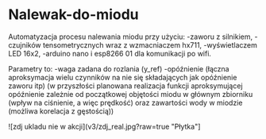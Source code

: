 # Nalewak-do-miodu

Automatyzacja procesu nalewania miodu przy użyciu:
-zaworu z silnikiem, 
-czujników tensometrycznych wraz z wzmacniaczem hx711, 
-wyświetlaczem LED 16x2, 
-arduino nano i esp8266 01 dla komunikacji po wifi.

Parametry to:
-waga zadana do rozlania (y_ref)
-opóźnienie (łączna aproksymacja wielu czynników na nie się składających jak opóźnienie zaworu itp) (w przyszłości planowana realizacja funkcji aproksymującej opóźnienie zależnie od początkowej objętości miodu w głównym zbiorniku (wpływ na ciśnienie, a więc prędkość) oraz zawartości wody w miodzie (możliwa korelacja z gęstością))

![zdj ukladu nie w akcji](v3/zdj_real.jpg?raw=true "Płytka"]
